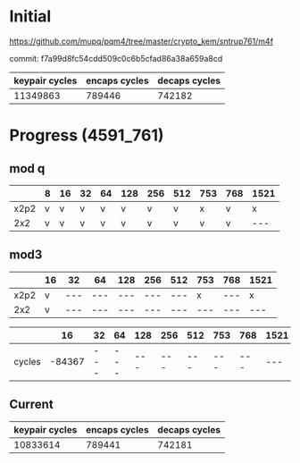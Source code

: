 # Initial

https://github.com/mupq/pqm4/tree/master/crypto_kem/sntrup761/m4f

commit: f7a99d8fc54cdd509c0c6b5cfad86a38a659a8cd

|keypair cycles|encaps cycles|decaps cycles|
|---|---|---|
|11349863|789446|742182|

# Progress (4591_761)
## mod q
|      |8  |16 |32 |64 |128|256|512|753|768|1521|
|------|---|---|---|---|---|---|---|---|---|---|
| x2p2 | v | v | v | v | v | v | v | x | v | x |
| 2x2  | v | v | v | v | v | v | v | v | v |---|

## mod3
|      |16 |32 |64 |128|256|512|753|768|1521|
|------|---|---|---|---|---|---|---|---|---|
| x2p2 | v |---|---|---|---|---| x |---| x |
| 2x2  | v |---|---|---|---|---|---|---|---|

|        |16      |32 |64 |128|256|512|753|768|1521|
|--------|--------|---|---|---|---|---|---|---|---|
| cycles | -84367 |---|---|---|---|---|---|---|---|

## Current
|keypair cycles|encaps cycles|decaps cycles|
|---|---|---|
|10833614|789441|742181|
